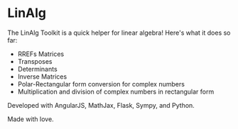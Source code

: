 LinAlg
=============
<p>The LinAlg Toolkit is a quick helper for linear algebra! Here's what it does so far:
</p>
<ul>
  <li>RREFs Matrices</li>
  <li>Transposes</li>
  <li>Determinants</li>
  <li>Inverse Matrices</li>
  <li>Polar-Rectangular form conversion for complex numbers</li>
  <li>Multiplication and division of complex numbers in rectangular form</li>
</ul>
<p>Developed with AngularJS, MathJax, Flask, Sympy, and Python.</p>
<p id = "footer">Made with love.</p>
